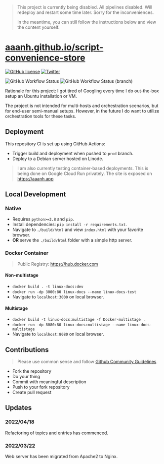 > This project is currently being disabled. All pipelines disabled. Will redeploy and restart some time later. Sorry for the inconveniences.
>
> In the meantime, you can still follow the instructions below and view the content yourself.

# [aaanh.github.io/script-convenience-store](https://aaanh.github.io/script-convenience-store)

<p><a class="reference external" href="https://github.com/aaanh/linux-docs/blob/master/LICENSE"><img alt="GitHub license" src="https://img.shields.io/github/license/aaanh/linux-docs?style=social" /></a>  <a class="reference external" href="https://twitter.com/intent/tweet?text=Wow:&amp;url=https%3A%2F%2Fgithub.com%2Faaanh%2Flinux-docs"><img alt="Twitter" src="https://img.shields.io/twitter/url?style=social&amp;url=https%3A%2F%2Fgithub.com%2Faaanh%2Flinux-docs" /></a></p>
<p><img alt="GitHub Workflow Status" src="https://img.shields.io/github/workflow/status/aaanh/linux-docs/CI?style=for-the-badge&amp;label=Development" /> <img alt="GitHub Workflow Status (branch)" src="https://img.shields.io/github/workflow/status/aaanh/linux-docs/CI/prod?label=Production&amp;style=for-the-badge" /></p>

Rationale for this project: I got tired of Googling every time I do out-the-box setup an Ubuntu installation or VM.

The project is not intended for multi-hosts and orchestration scenarios, but for end-user semi-manual setups. However, in the future I do want to utilize orchestration tools for these tasks.

## Deployment

This repository CI is set up using GitHub Actions:

-   Trigger build and deployment when pushed to `prod` branch.
-   Deploy to a Debian server hosted on Linode.

> I am also currently testing container-based deployments. This is being done on Google Cloud Run privately. The site is exposed on <https://aaanh.app>

## Local Development

### Native

-   Requires `python>=3.8` and `pip`.
-   Install dependencies: `pip install -r requirements.txt`.
-   Navigate to `./build/html` and view `index.html` with your favorite browser.
-   **OR** serve the `./build/html` folder with a simple http server.

### Docker Container

> Public Registry: <https://hub.docker.com>

#### Non-multistage

-   `docker build . -t linux-docs:dev`
-   `docker run -dp 3000:80 linux-docs --name linux-docs-test`
-   Navigate to `localhost:3000` on local browser.

#### Multistage

-   `docker build -t linux-docs:multistage -f Docker-multistage .`
-   `docker run -dp 8080:80 linux-docs:multistage --name linux-docs-multistage`
-   Navigate to `localhost:8080` on local browser.

## Contributions

> Please use common sense and follow [Github Community Guidelines](https://docs.github.com/en/site-policy/github-terms/github-community-guidelines).

-   Fork the repository
-   Do your thing
-   Commit with meaningful description
-   Push to your fork repository
-   Create pull request

## Updates

### 2022/04/18

Refactoring of topics and entries has commenced.

### 2022/03/22

Web server has been migrated from Apache2 to Nginx.
